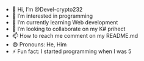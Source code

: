 - 👋 Hi, I’m @Devel-crypto232
- 👀 I’m interested in programming
- 🌱 I’m currently learning Web development
- 💞️ I’m looking to collaborate on my K# prihect
- 📫 How to reach me comment on my README.md
- 😄 Pronouns: He, Him
- ⚡ Fun fact: I started programming when I was 5

<!---
Devel-crypto232/Devel-crypto232 is a ✨ special ✨ repository because its `README.md` (this file) appears on your GitHub profile.
You can click the Preview link to take a look at your changes.
--->
